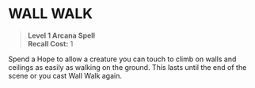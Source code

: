 ﻿# WALL WALK

> **Level 1 Arcana Spell**  
> **Recall Cost:** 1

Spend a Hope to allow a creature you can touch to climb on walls and ceilings as easily as walking on the ground. This lasts until the end of the scene or you cast Wall Walk again.
